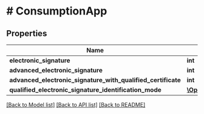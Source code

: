 # # ConsumptionApp

## Properties

Name | Type | Description | Notes
------------ | ------------- | ------------- | -------------
**electronic_signature** | **int** |  |
**advanced_electronic_signature** | **int** |  |
**advanced_electronic_signature_with_qualified_certificate** | **int** |  |
**qualified_electronic_signature_identification_mode** | [**\OpenAPI\Client\Model\ConsumptionAppQualifiedElectronicSignatureIdentificationMode**](ConsumptionAppQualifiedElectronicSignatureIdentificationMode.md) |  |

[[Back to Model list]](../../README.md#models) [[Back to API list]](../../README.md#endpoints) [[Back to README]](../../README.md)
